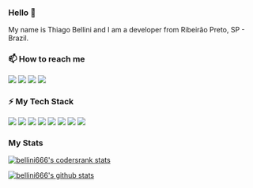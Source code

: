 ### Hello 👋

My name is Thiago Bellini and I am a developer from Ribeirão Preto, SP - Brazil.

### 📫 How to reach me

[![](https://img.shields.io/badge/-bellini.dev-444?style=for-the-badge)](https://bellini.dev)
[![](https://img.shields.io/badge/-bellini666-444?style=for-the-badge&logo=codersrank)](https://profile.codersrank.io/user/bellini666)
[![](https://img.shields.io/badge/-bellini666-444?style=for-the-badge&logo=telegram)](https://t.me/bellini666)
[![](https://img.shields.io/badge/-thiagobellini-444?style=for-the-badge&logo=linkedin)](https://www.linkedin.com/in/thiagobellini)

### ⚡ My Tech Stack

![](https://img.shields.io/badge/-python-444?style=for-the-badge&logo=python)
![](https://img.shields.io/badge/-django-444?style=for-the-badge&logo=django)
![](https://img.shields.io/badge/-graphql-444?style=for-the-badge&logo=graphql)
![](https://img.shields.io/badge/-postgresql-444?style=for-the-badge&logo=postgresql)
![](https://img.shields.io/badge/-redis-444?style=for-the-badge&logo=redis)
![](https://img.shields.io/badge/-docker-444?style=for-the-badge&logo=docker)
![](https://img.shields.io/badge/-debian-444?style=for-the-badge&logo=debian)
![](https://img.shields.io/badge/-vim-444?style=for-the-badge&logo=vim)

### My Stats

[![bellini666's codersrank stats](https://cr-ss-service.azurewebsites.net/api/ScreenShot?widget=summary&username=bellini666)](https://profile.codersrank.io/user/bellini666)

[![bellini666's github stats](https://github-readme-stats.vercel.app/api?username=bellini666&count_private=true&show_icons=true&theme=dracula)](https://github.com/anuraghazra/github-readme-stats)
